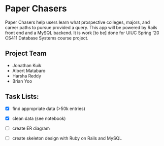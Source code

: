 # Paper Chasers

Paper Chasers help users learn what prospective colleges, majors, and career paths to pursue provided a query.
This app will be powered by Rails front end and a MySQL backend. It is work [to be] done for UIUC Spring '20 CS411 Database Systems course project.

## Project Team

- Jonathan Kuik
- Albert Matabaro
- Harsha Reddy
- Brian Yoo

## Task Lists:

- [x] find appropriate data (>50k entries)
- [x] clean data (see notebook)
- [ ] create ER diagram
- [ ] create skeleton design with Ruby on Rails and MySQL


